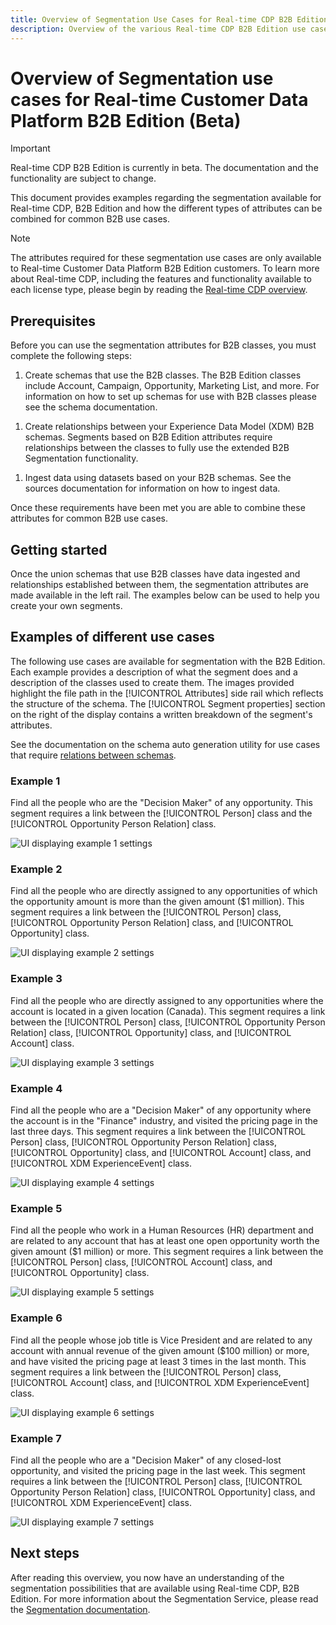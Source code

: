 ```yaml
---
title: Overview of Segmentation Use Cases for Real-time CDP B2B Edition.
description: Overview of the various Real-time CDP B2B Edition use cases available.
---
```

# Overview of Segmentation use cases for Real-time Customer Data Platform B2B Edition (Beta)

<!-- This document relates to this [ticket](https://jira.corp.adobe.com/browse/PLAT-100468) -->

>[!IMPORTANT]
>
>Real-time CDP B2B Edition is currently in beta. The documentation and the functionality are subject to change.

This document provides examples regarding the segmentation available for Real-time CDP, B2B Edition and how the different types of attributes can be combined for common B2B use cases.

>[!NOTE]
>
>The attributes required for these segmentation use cases are only available to Real-time Customer Data Platform B2B Edition customers. To learn more about Real-time CDP, including the features and functionality available to each license type, please begin by reading the [Real-time CDP overview](../overview.md).

## Prerequisites

Before you can use the segmentation attributes for B2B classes, you must complete the following steps:

1. Create schemas that use the B2B classes. The B2B Edition classes include Account, Campaign, Opportunity, Marketing List, and more. For information on how to set up schemas for use with B2B classes please see the schema documentation.
  <!-- [PLACEHOLDER how to set up schemas for use with B2B classes]()] -->
1. Create relationships between your Experience Data Model (XDM) B2B schemas. Segments based on B2B Edition attributes require relationships between the classes to fully use the extended B2B Segmentation functionality.
  <!-- [PLACEHOLDER Create relationships between your XDM B2B schemas]() -->
1. Ingest data using datasets based on your B2B schemas. See the sources documentation for information on how to ingest data. 
  <!-- [PLACEHOLDER how to ingest data](../../sources/home.md). -->

Once these requirements have been met you are able to combine these attributes for common B2B use cases.

## Getting started

Once the union schemas that use B2B classes have data ingested and relationships established between them, the segmentation attributes are made available in the left rail. The examples below can be used to help you create your own segments.

## Examples of different use cases

The following use cases are available for segmentation with the B2B Edition. Each example provides a description of what the segment does and a description of the classes used to create them. The images provided highlight the file path in the [!UICONTROL Attributes] side rail which reflects the structure of the schema. The [!UICONTROL Segment properties] section on the right of the display contains a written breakdown of the segment's attributes. 

See the documentation on the schema auto generation utility for use cases that require [relations between schemas](../../sources/connectors/adobe-applications/marketo/marketo-namespaces.md).
<!-- [possible PLACEHOLDER] -->

### Example 1

Find all the people who are the "Decision Maker" of any opportunity. This segment requires a link between the [!UICONTROL Person] class and the [!UICONTROL Opportunity Person Relation] class. 

![UI displaying example 1 settings](../assets/segmentation/decision-maker.png)

### Example 2

Find all the people who are directly assigned to any opportunities of which the opportunity amount is more than the given amount ($1 million). This segment requires a link between the [!UICONTROL Person] class, [!UICONTROL Opportunity Person Relation] class, and [!UICONTROL Opportunity] class.

![UI displaying example 2 settings](../assets/example-2.png)

### Example 3

Find all the people who are directly assigned to any opportunities where the account is located in a given location (Canada). This segment requires a link between the [!UICONTROL Person] class, [!UICONTROL Opportunity Person Relation] class, [!UICONTROL Opportunity] class, and [!UICONTROL Account] class.

![UI displaying example 3 settings](../assets/example-3.png)

### Example 4

Find all the people who are a "Decision Maker" of any opportunity where the account is in the "Finance" industry, and visited the pricing page in the last three days. This segment requires a link between the [!UICONTROL Person] class, [!UICONTROL Opportunity Person Relation] class, [!UICONTROL Opportunity] class, and [!UICONTROL Account] class, and [!UICONTROL XDM ExperienceEvent] class.

![UI displaying example 4 settings](../assets/example-4.png)

### Example 5

Find all the people who work in a Human Resources (HR) department and are related to any account that has at least one open opportunity worth the given amount ($1 million) or more. This segment requires a link between the [!UICONTROL Person] class, [!UICONTROL Account] class, and [!UICONTROL Opportunity] class.

![UI displaying example 5 settings](../assets/example-5.png)

### Example 6

Find all the people whose job title is Vice President and are related to any account with annual revenue of the given amount ($100 million) or more, and have visited the pricing page at least 3 times in the last month. This segment requires a link between the [!UICONTROL Person] class, [!UICONTROL Account] class, and [!UICONTROL XDM ExperienceEvent] class.

![UI displaying example 6 settings](../assets/example-6.png)

### Example 7

Find all the people who are a "Decision Maker" of any closed-lost opportunity, and visited the pricing page in the last week. This segment requires a link between the [!UICONTROL Person] class, [!UICONTROL Opportunity Person Relation] class, [!UICONTROL Opportunity] class, and [!UICONTROL XDM ExperienceEvent] class.

![UI displaying example 7 settings](../assets/example-7.png)

## Next steps

After reading this overview, you now have an understanding of the segmentation possibilities that are available using Real-time CDP, B2B Edition. For more information about the Segmentation Service, please read the [Segmentation documentation](../../segmentation/home.md).
